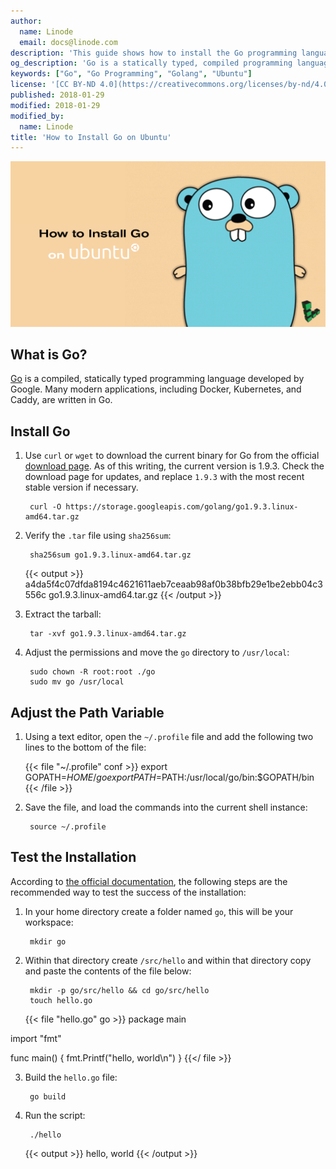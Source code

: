 ```yaml
---
author:
  name: Linode
  email: docs@linode.com
description: 'This guide shows how to install the Go programming language on Ubuntu.'
og_description: 'Go is a statically typed, compiled programming language developed by Google. This guide will show you how to install Go on Ubuntu.'
keywords: ["Go", "Go Programming", "Golang", "Ubuntu"]
license: '[CC BY-ND 4.0](https://creativecommons.org/licenses/by-nd/4.0)'
published: 2018-01-29
modified: 2018-01-29
modified_by:
  name: Linode
title: 'How to Install Go on Ubuntu'
---
```


![How to Install Go on Ubuntu](install-go-ubuntu-title.jpg "How to Install Go on Ubuntu")

## What is Go?

[Go](https://golang.org/) is a compiled, statically typed programming language developed by Google. Many modern applications, including Docker, Kubernetes, and Caddy, are written in Go.

## Install Go

1. Use `curl` or `wget` to download the current binary for Go from the official [download page](https://golang.org/dl/). As of this writing, the current version is 1.9.3. Check the download page for updates, and replace `1.9.3` with the most recent stable version if necessary.

        curl -O https://storage.googleapis.com/golang/go1.9.3.linux-amd64.tar.gz

2. Verify the `.tar` file using `sha256sum`:

        sha256sum go1.9.3.linux-amd64.tar.gz

    {{< output >}}
a4da5f4c07dfda8194c4621611aeb7ceaab98af0b38bfb29e1be2ebb04c3556c  go1.9.3.linux-amd64.tar.gz
{{< /output >}}

3. Extract the tarball:

        tar -xvf go1.9.3.linux-amd64.tar.gz

4. Adjust the permissions and move the `go` directory to `/usr/local`:

        sudo chown -R root:root ./go
        sudo mv go /usr/local

## Adjust the Path Variable

1. Using a text editor, open the `~/.profile` file and add the following two lines to the bottom of the file:

    {{< file "~/.profile" conf >}}
export GOPATH=$HOME/go
export PATH=$PATH:/usr/local/go/bin:$GOPATH/bin
{{< /file >}}

2. Save the file, and load the commands into the current shell instance:

        source ~/.profile

## Test the Installation

According to [the official documentation](https://golang.org/doc/install#testing), the following steps are the recommended way to test the success of the installation:

1. In your home directory create a folder named `go`, this will be your workspace:

        mkdir go

2. Within that directory create `/src/hello` and within that directory copy and paste the contents of the file below:

        mkdir -p go/src/hello && cd go/src/hello
        touch hello.go

    {{< file "hello.go" go >}}
package main

import "fmt"

func main() {
    fmt.Printf("hello, world\n")
}
{{</ file >}}

3. Build the `hello.go` file:

        go build

4. Run the script:

        ./hello

    {{< output >}}
hello, world
{{< /output >}}
